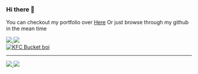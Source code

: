 ### Hi there 👋

You can checkout my portfolio over [Here](https://kaine.simpkins.dev) Or just browse through my github in the mean time

<a href="https://github.com/KingOKarma">
  <img src="https://komarev.com/ghpvc/?username=KingOKarma&style=flat-square" />
</a>
<a href="https://github.com/KingOKarma">
  <img src="https://img.shields.io/github/followers/KingOKarma?style=social" />
</a>
<br>

<a href="https://bucketbot.dev" >
  <img src="https://top.gg/api/widget/614110037291565056.svg" alt="KFC Bucket boi" />
</a>

 
---  
  
<a href="https://github.com/KingOKarma">
  <img src="https://github-readme-stats.vercel.app/api?username=KingOKarma&show_icons=true&hide_border=true&theme=onedark" />
</a>

<a href="https://github.com/KingOKarma">
  <img src="https://github-readme-stats.vercel.app/api/top-langs/?username=KingOKarma&layout=compact&theme=onedark" />
</a>


